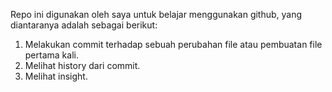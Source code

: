 Repo ini digunakan oleh saya untuk belajar menggunakan github, yang diantaranya adalah sebagai berikut:
1. Melakukan commit terhadap sebuah perubahan file atau pembuatan file pertama kali.
2. Melihat history dari commit.
3. Melihat insight.
